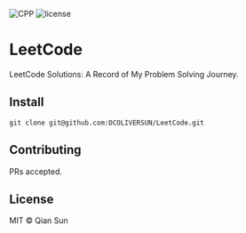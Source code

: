 ![CPP](https://img.shields.io/badge/language-CPP-red) ![license](https://img.shields.io/badge/license-MIT-yellow)
# LeetCode

LeetCode Solutions: A Record of My Problem Solving Journey.

## Install

```shell
git clone git@github.com:DCOLIVERSUN/LeetCode.git
```

## Contributing

PRs accepted.

## License

MIT © Qian Sun
